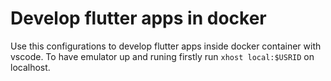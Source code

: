 # Develop flutter apps in docker

Use this configurations to develop flutter apps inside docker container with vscode. To have emulator up and runing firstly run `xhost local:$USRID` on localhost.
